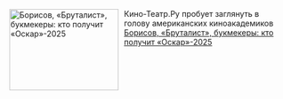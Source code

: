 <!--2025-03-02 12:30:07-->
<div class="yb">
  <div class="rss smaller1 kino_teatr"><a href="https://www.kino-teatr.ru/blog/y2025/3-2/2032/" title="Борисов, «Бруталист», букмекеры: кто получит «Оскар»-2025"><img src="https://www.kino-teatr.ru/blog/2/3/2032/poster.jpg" width="196" height="147" align="left" hspace="5" style="margin: 0px 10px 0px 5px" alt="Борисов, «Бруталист», букмекеры: кто получит «Оскар»-2025"/></a>Кино-Театр.Ру пробует заглянуть в голову американских киноакадемиков <br><a class="light" href="https://www.kino-teatr.ru/blog/y2025/3-2/2032/">Борисов, «Бруталист», букмекеры: кто получит «Оскар»-2025</a></div>
</div>
